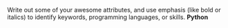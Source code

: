 Write out some of your awesome attributes, and use emphasis (like bold or italics) to identify keywords, programming languages, or skills. 
__Python__
